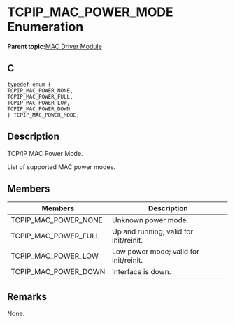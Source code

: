 # TCPIP\_MAC\_POWER\_MODE Enumeration

**Parent topic:**[MAC Driver Module](GUID-0C1AF471-66D4-472F-84AF-212E9E18B21D.md)

## C

```
typedef enum {
TCPIP_MAC_POWER_NONE,
TCPIP_MAC_POWER_FULL,
TCPIP_MAC_POWER_LOW,
TCPIP_MAC_POWER_DOWN
} TCPIP_MAC_POWER_MODE;
```

## Description

TCP/IP MAC Power Mode.

List of supported MAC power modes.

## Members

|Members|Description|
|-------|-----------|
|TCPIP\_MAC\_POWER\_NONE|Unknown power mode.|
|TCPIP\_MAC\_POWER\_FULL|Up and running; valid for init/reinit.|
|TCPIP\_MAC\_POWER\_LOW|Low power mode; valid for init/reinit.|
|TCPIP\_MAC\_POWER\_DOWN|Interface is down.|

## Remarks

None.

